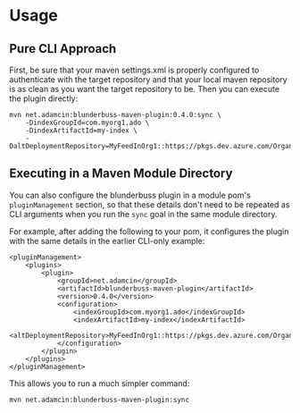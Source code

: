 Usage
=====

## Pure CLI Approach

First, be sure that your maven settings.xml is properly configured to authenticate with the target repository and that your local maven 
repository is as clean as you want the target repository to be. Then you can execute the plugin directly:

    mvn net.adamcin:blunderbuss-maven-plugin:0.4.0:sync \
        -DindexGroupId=com.myorg1.ado \
        -DindexArtifactId=my-index \
        -DaltDeploymentRepository=MyFeedInOrg1::https://pkgs.dev.azure.com/OrganzationName/ProjectName/_packaging/MyProjectScopedFeed1/Maven/v1
        

## Executing in a Maven Module Directory

You can also configure the blunderbuss plugin in a module pom's `pluginManagement` section, so that these details don't need to be repeated as
CLI arguments when you run the `sync` goal in the same module directory.

For example, after adding the following to your pom, it configures the plugin with the same details in the earlier CLI-only example:

    <pluginManagement>
        <plugins>
            <plugin>
                <groupId>net.adamcin</groupId>
                <artifactId>blunderbuss-maven-plugin</artifactId>
                <version>0.4.0</version>
                <configuration>
                    <indexGroupId>com.myorg1.ado</indexGroupId>
                    <indexArtifactId>my-index</indexArtifactId>
                    <altDeploymentRepository>MyFeedInOrg1::https://pkgs.dev.azure.com/OrganzationName/ProjectName/_packaging/MyProjectScopedFeed1/Maven/v1</altDeploymentRepository>
                </configuration>
            </plugin>
        </plugins>
    </pluginManagement>
    
This allows you to run a much simpler command:

    mvn net.adamcin:blunderbuss-maven-plugin:sync
    

